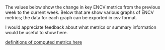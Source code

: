 The values below show the change in key ENCV metrics from the previous week to the current week. Below that are show various graphs of ENCV metrics; the data for each graph can be exported in csv format. 

I would appreciate feedback about what metrics or summary information would be useful to show here. 

[definitions of computed metrics here](https://docs.google.com/spreadsheets/d/1FalTR8Q9He-Axjx09yic-PGgy4analJVQiXi1HWHkuA/edit?usp=sharing)
